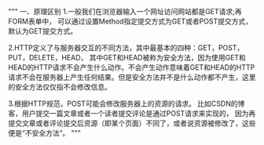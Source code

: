 """
一、原理区别
1.一般我们在浏览器输入一个网址访问网站都是GET请求;再FORM表单中，
可以通过设置Method指定提交方式为GET或者POST提交方式，默认为GET提交方式。

2.HTTP定义了与服务器交互的不同方法，其中最基本的四种：GET，POST，PUT，DELETE，HEAD，
其中GET和HEAD被称为安全方法，因为使用GET和HEAD的HTTP请求不会产生什么动作。不会产生动作意味着GET和HEAD的HTTP请求不会在服务器上产生任何结果。但是安全方法并不是什么动作都不产生，这里的安全方法仅仅指不会修改信息。

3.根据HTTP规范，POST可能会修改服务器上的资源的请求。
比如CSDN的博客，用户提交一篇文章或者一个读者提交评论是通过POST请求来实现的，
因为再提交文章或者评论提交后资源（即某个页面）不同了，或者说资源被修改了，这些便是“不安全方法”。
"""

